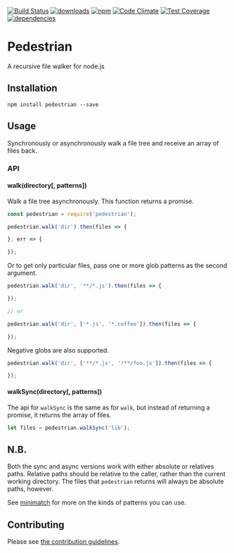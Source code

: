 [![Build Status](https://travis-ci.org/tandrewnichols/pedestrian.png)](https://travis-ci.org/tandrewnichols/pedestrian) [![downloads](http://img.shields.io/npm/dm/pedestrian.svg)](https://npmjs.org/package/pedestrian) [![npm](http://img.shields.io/npm/v/pedestrian.svg)](https://npmjs.org/package/pedestrian) [![Code Climate](https://codeclimate.com/github/tandrewnichols/pedestrian/badges/gpa.svg)](https://codeclimate.com/github/tandrewnichols/pedestrian) [![Test Coverage](https://codeclimate.com/github/tandrewnichols/pedestrian/badges/coverage.svg)](https://codeclimate.com/github/tandrewnichols/pedestrian) [![dependencies](https://david-dm.org/tandrewnichols/pedestrian.png)](https://david-dm.org/tandrewnichols/pedestrian)

# Pedestrian

A recursive file walker for node.js

## Installation

`npm install pedestrian --save`

## Usage

Synchronously or asynchronously walk a file tree and receive an array of files back.

### API

#### walk(directory[, patterns])

Walk a file tree asynchronously. This function returns a promise.

```js
const pedestrian = require('pedestrian');

pedestrian.walk('dir').then(files => {

}, err => {

});
```

Or to get only particular files, pass one or more glob patterns as the second argument.

```js
pedestrian.walk('dir', '**/*.js').then(files => {

});

// or

pedestrian.walk('dir', ['*.js', '*.coffee']).then(files => {

});
```

Negative globs are also supported.

```js
pedestrian.walk('dir', ['**/*.js', '!**/foo.js']).then(files => {

});
```

#### walkSync(directory[, patterns])

The api for `walkSync` is the same as for `walk`, but instead of returning a promise, it returns the array of files.

```javascript
let files = pedestrian.walkSync('lib');
```

## N.B.

Both the sync and async versions  work with either absolute or relatives paths. Relative paths should be relative to the caller, rather than the current working directory. The files that `pedestrian` returns will always be absolute paths, however.

See [minimatch](https://github.com/isaacs/minimatch) for more on the kinds of patterns you can use.

## Contributing

Please see [the contribution guidelines](CONTRIBUTING.md).
